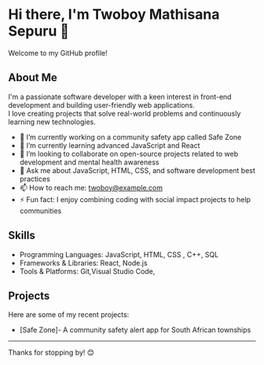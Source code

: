# Hi there, I'm Twoboy Mathisana Sepuru 👋

Welcome to my GitHub profile!

## About Me

I'm a passionate software developer with a keen interest in front-end development and building user-friendly web applications.  
I love creating projects that solve real-world problems and continuously learning new technologies.

- 🔭 I’m currently working on a community safety app called Safe Zone  
- 🌱 I’m currently learning advanced JavaScript and React  
- 👯 I’m looking to collaborate on open-source projects related to web development and mental health awareness  
- 💬 Ask me about JavaScript, HTML, CSS, and software development best practices  
- 📫 How to reach me: twoboy@example.com  
- ⚡ Fun fact: I enjoy combining coding with social impact projects to help communities

## Skills

- Programming Languages: JavaScript, HTML, CSS , C++, SQL
- Frameworks & Libraries: React, Node.js
- Tools & Platforms: Git,Visual Studio Code, 

## Projects

Here are some of my recent projects:
- [Safe Zone]- A community safety alert app for South African townships 

---

Thanks for stopping by! 😊

